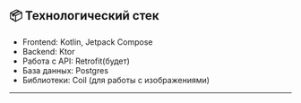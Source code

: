 ## 📦 Технологический стек

- Frontend: Kotlin, Jetpack Compose
- Backend: Ktor
- Работа с API: Retrofit(будет)
- База данных: Postgres
- Библиотеки: Coil (для работы с изображениями)

---
